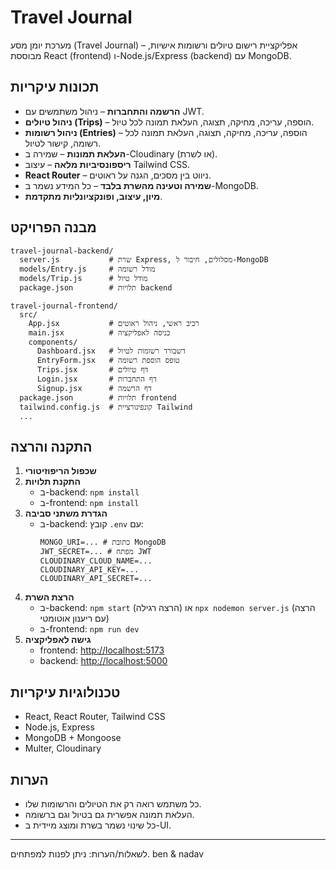 # Travel Journal

מערכת יומן מסע (Travel Journal) – אפליקציית רישום טיולים ורשומות אישיות, מבוססת React (frontend) ו-Node.js/Express (backend) עם MongoDB.

## תכונות עיקריות
- **הרשמה והתחברות** – ניהול משתמשים עם JWT.
- **ניהול טיולים (Trips)** – הוספה, עריכה, מחיקה, תצוגה, העלאת תמונה לכל טיול.
- **ניהול רשומות (Entries)** – הוספה, עריכה, מחיקה, תצוגה, העלאת תמונה לכל רשומה, קישור לטיול.
- **העלאת תמונות** – שמירה ב-Cloudinary (או לשרת).
- **ריספונסיביות מלאה** – עיצוב Tailwind CSS.
- **React Router** – ניווט בין מסכים, הגנה על ראוטים.
- **שמירה וטעינה מהשרת בלבד** – כל המידע נשמר ב-MongoDB.
- **מיון, עיצוב, ופונקציונליות מתקדמת**.

## מבנה הפרויקט
```
travel-journal-backend/
  server.js           # שרת Express, מסלולים, חיבור ל-MongoDB
  models/Entry.js     # מודל רשומה
  models/Trip.js      # מודל טיול
  package.json        # תלויות backend

travel-journal-frontend/
  src/
    App.jsx           # רכיב ראשי, ניהול ראוטים
    main.jsx          # כניסה לאפליקציה
    components/
      Dashboard.jsx   # דשבורד רשומות לטיול
      EntryForm.jsx   # טופס הוספת רשומה
      Trips.jsx       # דף טיולים
      Login.jsx       # דף התחברות
      Signup.jsx      # דף הרשמה
  package.json        # תלויות frontend
  tailwind.config.js  # קונפיגורציית Tailwind
  ...
```

## התקנה והרצה
1. **שכפול הריפוזיטורי**
2. **התקנת תלויות**
   - ב-backend: `npm install`
   - ב-frontend: `npm install`
3. **הגדרת משתני סביבה**
   - ב-backend: קובץ `.env` עם:
     ```
     MONGO_URI=... # כתובת MongoDB
     JWT_SECRET=... # מפתח JWT
     CLOUDINARY_CLOUD_NAME=...
     CLOUDINARY_API_KEY=...
     CLOUDINARY_API_SECRET=...
     ```
4. **הרצת השרת**
   - ב-backend: `npm start` (הרצה רגילה) או `npx nodemon server.js` (הרצה עם ריענון אוטומטי)
   - ב-frontend: `npm run dev`
5. **גישה לאפליקציה**
   - frontend: [http://localhost:5173](http://localhost:5173)
   - backend: [http://localhost:5000](http://localhost:5000)

## טכנולוגיות עיקריות
- React, React Router, Tailwind CSS
- Node.js, Express
- MongoDB + Mongoose
- Multer, Cloudinary

## הערות
- כל משתמש רואה רק את הטיולים והרשומות שלו.
- העלאת תמונה אפשרית גם בטיול וגם ברשומה.
- כל שינוי נשמר בשרת ומוצג מיידית ב-UI.

---

לשאלות/הערות: ניתן לפנות למפתחים.
ben & nadav